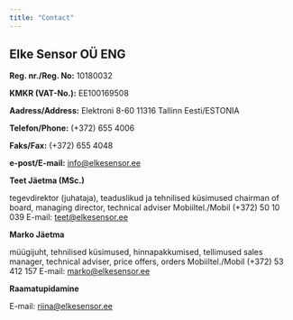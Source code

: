 ```yaml
---
title: "Contact"
---
```


## Elke Sensor OÜ ENG

**Reg. nr./Reg. No:** 10180032

**KMKR (VAT-No.):** EE100169508
 
**Aadress/Address:**
Elektroni 8-60
11316 Tallinn
Eesti/ESTONIA

**Telefon/Phone:** (+372) 655 4006

**Faks/Fax:** (+372) 655 4048

**e-post/E-mail:** info@elkesensor.ee


**Teet Jäetma (MSc.)**

tegevdirektor (juhataja), teaduslikud ja tehnilised küsimused
chairman of board, managing director, technical adviser
Mobiiltel./Mobil (+372) 50 10 039
E-mail: teet@elkesensor.ee
 
**Marko Jäetma**

müügijuht, tehnilised küsimused, hinnapakkumised, tellimused
sales manager, technical adviser, price offers, orders
Mobiiltel./Mobil (+372) 53 412 157
E-mail: marko@elkesensor.ee
 
**Raamatupidamine**

E-mail: riina@elkesensor.ee